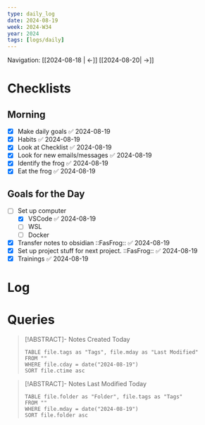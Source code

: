 ```yaml
---
type: daily_log
date: 2024-08-19
week: 2024-W34
year: 2024
tags: [logs/daily]
---
```

Navigation: [[2024-08-18 | <-]] [[2024-08-20| ->]]

# Checklists
## Morning
- [x] Make daily goals ✅ 2024-08-19
- [x] Habits ✅ 2024-08-19
- [x] Look at Checklist ✅ 2024-08-19
- [x] Look for new emails/messages ✅ 2024-08-19
- [x] Identify the frog ✅ 2024-08-19
- [x] Eat the frog ✅ 2024-08-19

## Goals for the Day
- [ ] Set up computer
	- [x] VSCode ✅ 2024-08-19
	- [ ] WSL
	- [ ] Docker
- [x] Transfer notes to obsidian ::FasFrog:: ✅ 2024-08-19
- [x] Set up project stuff for next project. ::FasFrog:: ✅ 2024-08-19
- [x] Trainings ✅ 2024-08-19

# Log

# Queries
> [!ABSTRACT]- Notes Created Today
> ```dataview
> TABLE file.tags as "Tags", file.mday as "Last Modified"
> FROM ""
> WHERE file.cday = date("2024-08-19")
> SORT file.ctime asc
> ```

> [!ABSTRACT]- Notes Last Modified Today
> ```dataview
> TABLE file.folder as "Folder", file.tags as "Tags"
> FROM ""
> WHERE file.mday = date("2024-08-19")
> SORT file.folder asc
> ```
